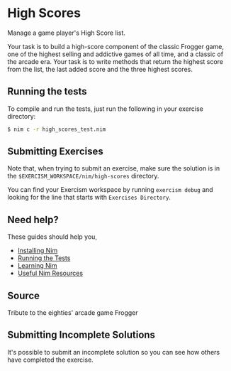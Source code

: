 # High Scores

Manage a game player's High Score list.

Your task is to build a high-score component of the classic Frogger game, one of the highest selling and addictive games of all time, and a classic of the arcade era. Your task is to write methods that return the highest score from the list, the last added score and the three highest scores.

## Running the tests

To compile and run the tests, just run the following in your exercise directory:
```bash
$ nim c -r high_scores_test.nim
```

## Submitting Exercises

Note that, when trying to submit an exercise, make sure the solution is in the `$EXERCISM_WORKSPACE/nim/high-scores` directory.

You can find your Exercism workspace by running `exercism debug` and looking for the line that starts with `Exercises Directory`.

## Need help?

These guides should help you,
* [Installing Nim](https://exercism.io/tracks/nim/installation)
* [Running the Tests](https://exercism.io/tracks/nim/tests)
* [Learning Nim](https://exercism.io/tracks/nim/learning)
* [Useful Nim Resources](https://exercism.io/tracks/nim/resources)


## Source

Tribute to the eighties' arcade game Frogger

## Submitting Incomplete Solutions

It's possible to submit an incomplete solution so you can see how others have completed the exercise.
